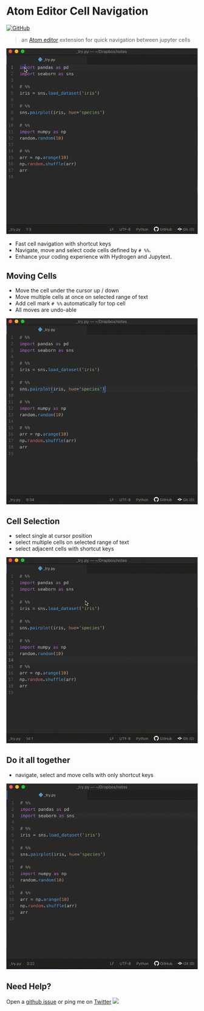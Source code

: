 # Atom Editor Cell Navigation

[![GitHub](https://img.shields.io/github/license/hoishing/cell-navigation)](https://opensource.org/licenses/MIT)

> an [Atom editor](https://github.com/atom/atom) extension for quick navigation between jupyter cells

![cell navigation](https://github.com/hoishing/cell-navigation/blob/master/img/navigate.gif?raw=true)

- Fast cell navigation with shortcut keys
- Navigate, move and select code cells defined by `# %%`.
- Enhance your coding experience with Hydrogen and Jupytext.

## Moving Cells

- Move the cell under the cursor up / down
- Move multiple cells at once on selected range of text
- Add cell mark `# %%` automatically for top cell
- All moves are undo-able

![moving cells](https://github.com/hoishing/cell-navigation/blob/master/img/move.gif?raw=true)

## Cell Selection

- select single at cursor position
- select multiple cells on selected range of text
- select adjacent cells with shortcut keys

![cell selection](https://github.com/hoishing/cell-navigation/blob/master/img/select.gif?raw=true)

## Do it all together

- navigate, select and move cells with only shortcut keys

![select move and navigate cells](https://github.com/hoishing/cell-navigation/blob/master/img/all.gif?raw=true)

## Need Help?

Open a [github issue](https://github.com/hoishing/cell-navigation/issues) or ping me on [Twitter](https://twitter.com/hoishing) ![](https://api.iconify.design/logos/twitter.svg?width=20)
